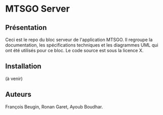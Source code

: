# MTSGO Server

## Présentation

Ceci est le repo du bloc serveur de l'application MTSGO. Il regroupe la documentation, les spécifications techniques et les diagrammes UML qui ont été utilisés pour ce bloc. Le code source est sous la licence X.

## Installation

(à venir)

## Auteurs

François Beugin, Ronan Garet, Ayoub Boudhar.